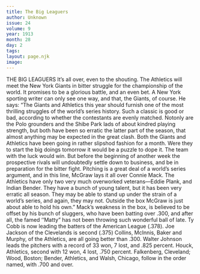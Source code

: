 ```yaml
---
title: The Big Leaguers
author: Unknown
issue: 24
volume: 9
year: 1913
month: 28
day: 2
tags:
layout: page.njk
image:
---
```

THE BIG LEAGUERS    It’s all over, even to the shouting. The Athletics will meet the New York Giants in bitter struggle for the championship of the world. It promises to be a glorious battle, and an even bet. A New York sporting writer can only see one way, and that, the Giants, of course. He says:    “The Giants and Athletics this year should furnish one of the most thrilling struggles of the world’s series history. Such a classic is good or bad, according to whether the contestants are evenly matched. Notonly are the Polo grounders and the Shibe Park lads of about kindred playing strength, but both have been so erratic the latter part of the season, that almost anything may be expected in the great clash.    Both the Giants and Athletics have been going in rather slipshod fashion for a month. Were they to start the big doings tomorrow it would be a puzzle to dope it. The team with the luck would win.       But before the beginning of another week the prospective rivals will undoubtedly settle down to business, and be in preparation for the bitter fight.    Pitching is a great deal of a world’s series argument, and in this line, McGraw lays it all over Connie Mack. The Athletics have only two very much overworked veterans—Eddie Plank, and Indian Bender. They have a bunch of young talent, but it has been very erratic all season. They may be able to stand up under the strain of a world’s series, and again, they may not.    Outside the box McGraw is just about able to hold his own.” Mack’s weakness in the box, is believed to be offset by his bunch of sluggers, who have been batting over .300, and after all, the famed ‘‘Matty” has not been throwing such wonderful ball of late.    Ty Cobb is now leading the batters of the American League (.378). Joe Jackson of the Clevelands is second (.375) Collins, McInnis, Baker and Murphy, of the Athletics, are all going better than .300.    Walter Johnson leads the pitchers with a record of 33 won, 7 lost, and .825 percent. Houck, Athletics, second with 12 won, 4 lost, .750 percent. Falkenberg, Cleveland; Wood, Boston; Bender, Athletics, and Walsh, Chicago, follow in the order named, with .700 and over.




